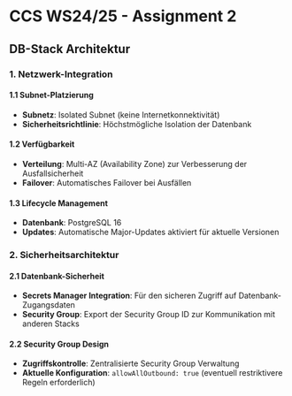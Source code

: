 # CCS WS24/25 - Assignment 2
## DB-Stack Architektur

### 1. Netzwerk-Integration

#### 1.1 Subnet-Platzierung
- **Subnetz**: Isolated Subnet (keine Internetkonnektivität)
- **Sicherheitsrichtlinie**: Höchstmögliche Isolation der Datenbank

#### 1.2 Verfügbarkeit
- **Verteilung**: Multi-AZ (Availability Zone) zur Verbesserung der Ausfallsicherheit
- **Failover**: Automatisches Failover bei Ausfällen

#### 1.3 Lifecycle Management
- **Datenbank**: PostgreSQL 16
- **Updates**: Automatische Major-Updates aktiviert für aktuelle Versionen

### 2. Sicherheitsarchitektur

#### 2.1 Datenbank-Sicherheit
- **Secrets Manager Integration**: Für den sicheren Zugriff auf Datenbank-Zugangsdaten
- **Security Group**: Export der Security Group ID zur Kommunikation mit anderen Stacks

#### 2.2 Security Group Design
- **Zugriffskontrolle**: Zentralisierte Security Group Verwaltung
- **Aktuelle Konfiguration**: `allowAllOutbound: true` (eventuell restriktivere Regeln erforderlich)

